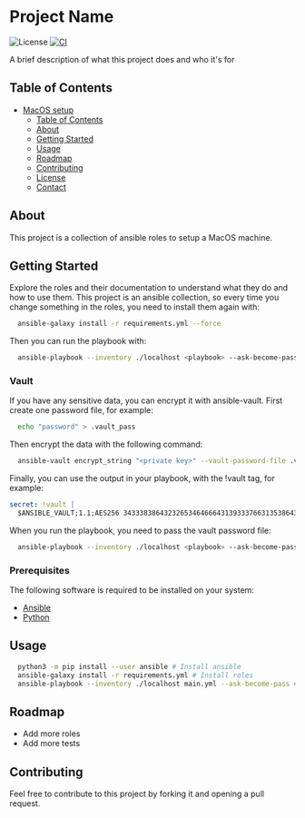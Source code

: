 # Project Name

![License](https://img.shields.io/badge/license-MIT-blue.svg)
[![CI](https://github.com/andrea11/setup/actions/workflows/ci.yml/badge.svg)](https://github.com/andrea11/setup/actions/workflows/ci.yml)

A brief description of what this project does and who it's for

## Table of Contents

- [MacOS setup](#MacOs-setup)
  - [Table of Contents](#table-of-contents)
  - [About](#about)
  - [Getting Started](#getting-started)
  - [Usage](#usage)
  - [Roadmap](#roadmap)
  - [Contributing](#contributing)
  - [License](#license)
  - [Contact](#contact)

## About

This project is a collection of ansible roles to setup a MacOS machine.

## Getting Started

Explore the roles and their documentation to understand what they do and how to use them.
This project is an ansible collection, so every time you change something in the roles, you need to install them again with:

```bash
  ansible-galaxy install -r requirements.yml --force
```

Then you can run the playbook with:

```bash
  ansible-playbook --inventory ./localhost <playbook> --ask-become-pass
```

### Vault

If you have any sensitive data, you can encrypt it with ansible-vault.
First create one password file, for example:

```bash
  echo "password" > .vault_pass
```

Then encrypt the data with the following command:

```bash
  ansible-vault encrypt_string "<private key>" --vault-password-file .vault_pass --output -
```

Finally, you can use the output in your playbook, with the !vault tag, for example:

```yaml
secret: !vault |
  $ANSIBLE_VAULT;1.1;AES256 34333838643232653464666431393337663135386434626632393663623733336433666561326634  2028292827622462246222242662653831336231303630610a643338658089826166646588688862  55576462516666655254525565546462525764515665545854555166565555598561818089618289  6488888185848839990a9299949565999565699165976265303636323531643465326430643837356236
```

When you run the playbook, you need to pass the vault password file:

```bash
  ansible-playbook --inventory ./localhost <playbook> --ask-become-pass --vault-password-file .vault_pass
```

### Prerequisites

The following software is required to be installed on your system:

- [Ansible](https://www.ansible.com/)
- [Python](https://www.python.org/)

## Usage

```bash
  python3 -m pip install --user ansible # Install ansible
  ansible-galaxy install -r requirements.yml # Install roles
  ansible-playbook --inventory ./localhost main.yml --ask-become-pass # Run playbook
```

## Roadmap

- Add more roles
- Add more tests

## Contributing

Feel free to contribute to this project by forking it and opening a pull request.
